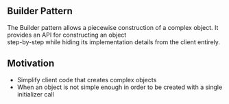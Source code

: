 ## Builder Pattern

The Builder pattern allows a piecewise construction of a complex object. It provides an API for constructing an object \
step-by-step while hiding its implementation details from the client entirely.

## Motivation

- Simplify client code that creates complex objects
- When an object is not simple enough in order to be created with a single initializer call